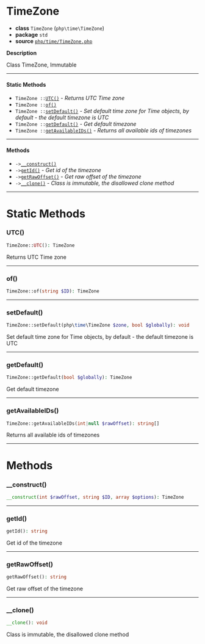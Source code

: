 # TimeZone

- **class** `TimeZone` (`php\time\TimeZone`)
- **package** `std`
- **source** [`php/time/TimeZone.php`](./src/main/resources/JPHP-INF/sdk/php/time/TimeZone.php)

**Description**

Class TimeZone, Immutable

---

#### Static Methods

- `TimeZone ::`[`UTC()`](#method-utc) - _Returns UTC Time zone_
- `TimeZone ::`[`of()`](#method-of)
- `TimeZone ::`[`setDefault()`](#method-setdefault) - _Set default time zone for Time objects, by default - the default timezone is UTC_
- `TimeZone ::`[`getDefault()`](#method-getdefault) - _Get default timezone_
- `TimeZone ::`[`getAvailableIDs()`](#method-getavailableids) - _Returns all available ids of timezones_

---

#### Methods

- `->`[`__construct()`](#method-__construct)
- `->`[`getId()`](#method-getid) - _Get id of the timezone_
- `->`[`getRawOffset()`](#method-getrawoffset) - _Get raw offset of the timezone_
- `->`[`__clone()`](#method-__clone) - _Class is immutable, the disallowed clone method_

---
# Static Methods

<a name="method-utc"></a>

### UTC()
```php
TimeZone::UTC(): TimeZone
```
Returns UTC Time zone

---

<a name="method-of"></a>

### of()
```php
TimeZone::of(string $ID): TimeZone
```

---

<a name="method-setdefault"></a>

### setDefault()
```php
TimeZone::setDefault(php\time\TimeZone $zone, bool $globally): void
```
Set default time zone for Time objects, by default - the default timezone is UTC

---

<a name="method-getdefault"></a>

### getDefault()
```php
TimeZone::getDefault(bool $globally): TimeZone
```
Get default timezone

---

<a name="method-getavailableids"></a>

### getAvailableIDs()
```php
TimeZone::getAvailableIDs(int|null $rawOffset): string[]
```
Returns all available ids of timezones

---
# Methods

<a name="method-__construct"></a>

### __construct()
```php
__construct(int $rawOffset, string $ID, array $options): TimeZone
```

---

<a name="method-getid"></a>

### getId()
```php
getId(): string
```
Get id of the timezone

---

<a name="method-getrawoffset"></a>

### getRawOffset()
```php
getRawOffset(): string
```
Get raw offset of the timezone

---

<a name="method-__clone"></a>

### __clone()
```php
__clone(): void
```
Class is immutable, the disallowed clone method